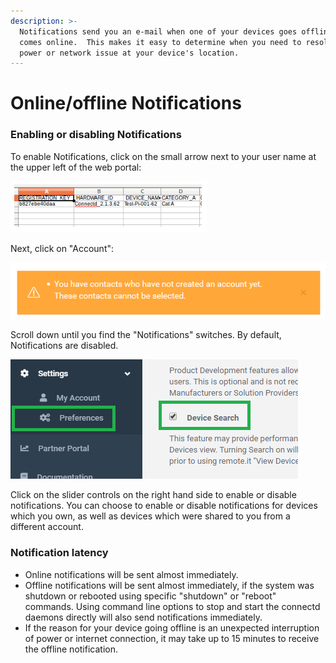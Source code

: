 ```yaml
---
description: >-
  Notifications send you an e-mail when one of your devices goes offline or
  comes online.  This makes it easy to determine when you need to resolve a
  power or network issue at your device's location.
---
```


# Online/offline Notifications

### Enabling or disabling Notifications

To enable Notifications, click on the small arrow next to your user name at the upper left of the web portal:

![](../.gitbook/assets/image%20%28174%29.png)

Next, click on "Account":

![](../.gitbook/assets/image%20%28272%29.png)

Scroll down until you find the "Notifications" switches.  By default, Notifications are disabled.

![](../.gitbook/assets/image%20%28434%29.png)

Click on the slider controls on the right hand side to enable or disable notifications.  You can choose to enable or disable notifications for devices which you own, as well as devices which were shared to you from a different account.

### Notification latency

* Online notifications will be sent almost immediately. 
* Offline notifications will be sent almost immediately, if the system was shutdown or rebooted using specific "shutdown" or "reboot" commands.  Using command line options to stop and start the connectd daemons directly will also send notifications immediately.
* If the reason for your device going offline is an unexpected interruption of power or internet connection, it may take up to 15 minutes to receive the offline notification.

